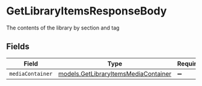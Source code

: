 # GetLibraryItemsResponseBody

The contents of the library by section and tag


## Fields

| Field                                                                              | Type                                                                               | Required                                                                           | Description                                                                        |
| ---------------------------------------------------------------------------------- | ---------------------------------------------------------------------------------- | ---------------------------------------------------------------------------------- | ---------------------------------------------------------------------------------- |
| `mediaContainer`                                                                   | [models.GetLibraryItemsMediaContainer](../models/getlibraryitemsmediacontainer.md) | :heavy_minus_sign:                                                                 | N/A                                                                                |